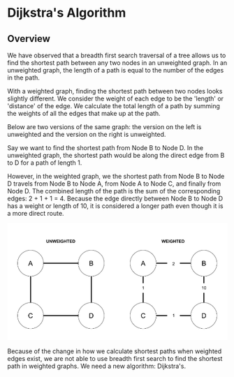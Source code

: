 # Dijkstra's Algorithm

## Overview 

We have observed that a breadth first search traversal of a tree allows us to find the shortest path between any two nodes in an unweighted graph. In an unweighted graph, the length of a path is equal to the number of the edges in the path.

With a weighted graph, finding the shortest path between two nodes looks slightly different. We consider the weight of each edge to be the 'length' or 'distance' of the edge. We calculate the total length of a path by summing the weights of all the edges that make up at the path.

Below are two versions of the same graph: the version on the left is unweighted and the version on the right is unweighted.

Say we want to find the shortest path from Node B to Node D. In the unweighted graph, the shortest path would be along the direct edge from B to D for a path of length 1. 

However, in the weighted graph, we the shortest path from Node B to Node D travels from Node B to Node A, from Node A to Node C, and finally from Node D. The combined length of the path is the sum of the corresponding edges: 2 + 1 + 1 = 4. Because the edge directly between Node B to Node D has a weight or length of 10, it is considered a longer path even though it is a more direct route. 

![Weighted v Unweighted Graph Comparison](./images/weighted-v-unweighted.png)

Because of the change in how we calculate shortest paths when weighted edges exist, we are not able to use breadth first search to find the shortest path in weighted graphs. We need a new algorithm: Dijkstra's. 



